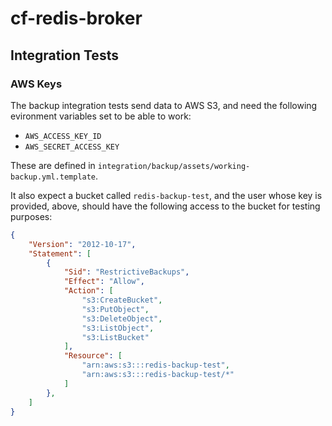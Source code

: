 cf-redis-broker
===============

## Integration Tests
### AWS Keys
The backup integration tests send data to AWS S3, and need the following
evironment variables set to be able to work:

* `AWS_ACCESS_KEY_ID`
* `AWS_SECRET_ACCESS_KEY`

These are defined in `integration/backup/assets/working-backup.yml.template`.

It also expect a bucket called `redis-backup-test`, and the user whose key is
provided, above, should have the following access to the bucket for testing
purposes:

```json
{
    "Version": "2012-10-17",
    "Statement": [
        {
            "Sid": "RestrictiveBackups",
            "Effect": "Allow",
            "Action": [
                "s3:CreateBucket",
                "s3:PutObject",
                "s3:DeleteObject",
                "s3:ListObject",
                "s3:ListBucket"
            ],
            "Resource": [
                "arn:aws:s3:::redis-backup-test",
                "arn:aws:s3:::redis-backup-test/*"
            ]
        },
    ]
}
```
